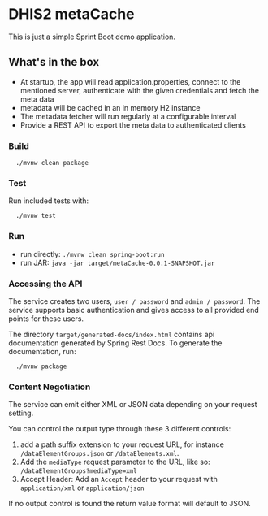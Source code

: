 # DHIS2 metaCache

This is just a simple Sprint Boot demo application.

## What's in the box

- At startup, the app will read application.properties, connect to the mentioned server, authenticate with the given credentials and fetch the meta data
- metadata will be cached in an in memory H2 instance
- The metadata fetcher will run regularly at a configurable interval
- Provide a REST API to export the meta data to authenticated clients

### Build

```
  ./mvnw clean package
```

### Test

Run included tests with:

```
  ./mvnw test
```

### Run

- run directly: `./mvnw clean spring-boot:run`
- run JAR: `java -jar target/metaCache-0.0.1-SNAPSHOT.jar`

### Accessing the API

The service creates two users, `user / password` and `admin / password`.
The service supports basic authentication and gives access to all provided end points for these users.

The directory `target/generated-docs/index.html` contains api documentation generated by Spring Rest Docs.
To generate the documentation, run:

```
  ./mvnw package
```
 
### Content Negotiation

The service can emit either XML or JSON data depending on your request setting.

You can control the output type through these 3 different controls:

1. add a path suffix extension to your request URL, for instance `/dataElementGroups.json` or `/dataElements.xml`.
2. Add the `mediaType` request parameter to the URL, like so: `/dataElementGroups?mediaType=xml`
3. Accept Header: Add an `Accept` header to your request with `application/xml` or `application/json`

If no output control is found the return value format will default to JSON.
